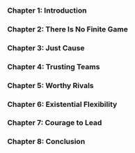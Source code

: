 ### Chapter 1: Introduction

### Chapter 2: There Is No Finite Game

### Chapter 3: Just Cause

### Chapter 4: Trusting Teams

### Chapter 5: Worthy Rivals

### Chapter 6: Existential Flexibility

### Chapter 7: Courage to Lead

### Chapter 8: Conclusion
